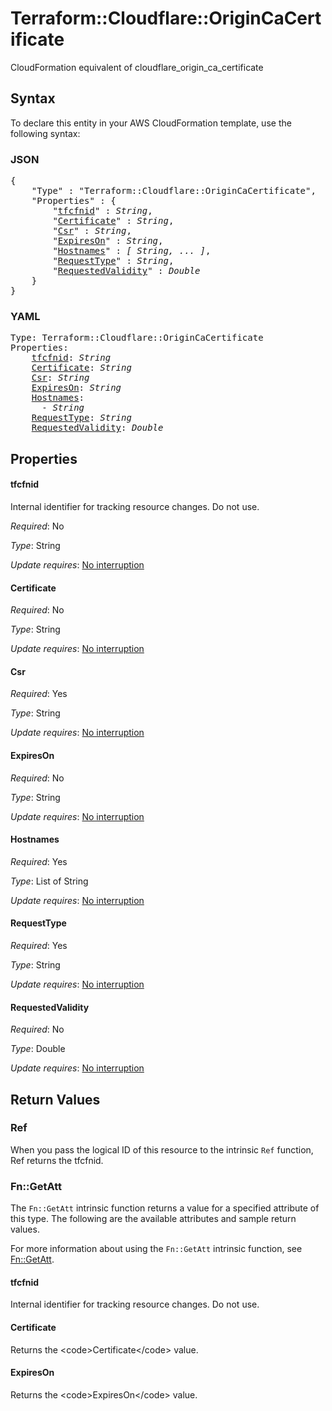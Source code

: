 # Terraform::Cloudflare::OriginCaCertificate

CloudFormation equivalent of cloudflare_origin_ca_certificate

## Syntax

To declare this entity in your AWS CloudFormation template, use the following syntax:

### JSON

<pre>
{
    "Type" : "Terraform::Cloudflare::OriginCaCertificate",
    "Properties" : {
        "<a href="#tfcfnid" title="tfcfnid">tfcfnid</a>" : <i>String</i>,
        "<a href="#certificate" title="Certificate">Certificate</a>" : <i>String</i>,
        "<a href="#csr" title="Csr">Csr</a>" : <i>String</i>,
        "<a href="#expireson" title="ExpiresOn">ExpiresOn</a>" : <i>String</i>,
        "<a href="#hostnames" title="Hostnames">Hostnames</a>" : <i>[ String, ... ]</i>,
        "<a href="#requesttype" title="RequestType">RequestType</a>" : <i>String</i>,
        "<a href="#requestedvalidity" title="RequestedValidity">RequestedValidity</a>" : <i>Double</i>
    }
}
</pre>

### YAML

<pre>
Type: Terraform::Cloudflare::OriginCaCertificate
Properties:
    <a href="#tfcfnid" title="tfcfnid">tfcfnid</a>: <i>String</i>
    <a href="#certificate" title="Certificate">Certificate</a>: <i>String</i>
    <a href="#csr" title="Csr">Csr</a>: <i>String</i>
    <a href="#expireson" title="ExpiresOn">ExpiresOn</a>: <i>String</i>
    <a href="#hostnames" title="Hostnames">Hostnames</a>: <i>
      - String</i>
    <a href="#requesttype" title="RequestType">RequestType</a>: <i>String</i>
    <a href="#requestedvalidity" title="RequestedValidity">RequestedValidity</a>: <i>Double</i>
</pre>

## Properties

#### tfcfnid

Internal identifier for tracking resource changes. Do not use.

_Required_: No

_Type_: String

_Update requires_: [No interruption](https://docs.aws.amazon.com/AWSCloudFormation/latest/UserGuide/using-cfn-updating-stacks-update-behaviors.html#update-no-interrupt)

#### Certificate

_Required_: No

_Type_: String

_Update requires_: [No interruption](https://docs.aws.amazon.com/AWSCloudFormation/latest/UserGuide/using-cfn-updating-stacks-update-behaviors.html#update-no-interrupt)

#### Csr

_Required_: Yes

_Type_: String

_Update requires_: [No interruption](https://docs.aws.amazon.com/AWSCloudFormation/latest/UserGuide/using-cfn-updating-stacks-update-behaviors.html#update-no-interrupt)

#### ExpiresOn

_Required_: No

_Type_: String

_Update requires_: [No interruption](https://docs.aws.amazon.com/AWSCloudFormation/latest/UserGuide/using-cfn-updating-stacks-update-behaviors.html#update-no-interrupt)

#### Hostnames

_Required_: Yes

_Type_: List of String

_Update requires_: [No interruption](https://docs.aws.amazon.com/AWSCloudFormation/latest/UserGuide/using-cfn-updating-stacks-update-behaviors.html#update-no-interrupt)

#### RequestType

_Required_: Yes

_Type_: String

_Update requires_: [No interruption](https://docs.aws.amazon.com/AWSCloudFormation/latest/UserGuide/using-cfn-updating-stacks-update-behaviors.html#update-no-interrupt)

#### RequestedValidity

_Required_: No

_Type_: Double

_Update requires_: [No interruption](https://docs.aws.amazon.com/AWSCloudFormation/latest/UserGuide/using-cfn-updating-stacks-update-behaviors.html#update-no-interrupt)

## Return Values

### Ref

When you pass the logical ID of this resource to the intrinsic `Ref` function, Ref returns the tfcfnid.

### Fn::GetAtt

The `Fn::GetAtt` intrinsic function returns a value for a specified attribute of this type. The following are the available attributes and sample return values.

For more information about using the `Fn::GetAtt` intrinsic function, see [Fn::GetAtt](https://docs.aws.amazon.com/AWSCloudFormation/latest/UserGuide/intrinsic-function-reference-getatt.html).

#### tfcfnid

Internal identifier for tracking resource changes. Do not use.

#### Certificate

Returns the &lt;code&gt;Certificate&lt;/code&gt; value.

#### ExpiresOn

Returns the &lt;code&gt;ExpiresOn&lt;/code&gt; value.

